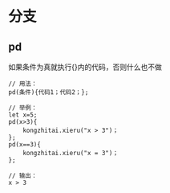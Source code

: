 # 分支

## pd

如果条件为真就执行{}内的代码，否则什么也不做

```Plain Text
// 用法：
pd(条件){代码1；代码2；};

// 举例：
let x=5;
pd(x>3){
    kongzhitai.xieru("x > 3")；
};
pd(x==3){
    kongzhitai.xieru("x = 3")；
};

// 输出：
x > 3
```


